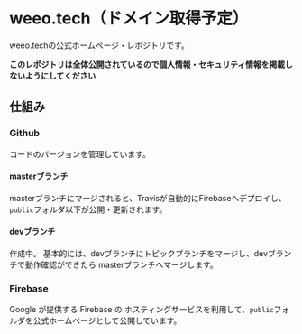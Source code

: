 # weeo.tech（ドメイン取得予定）

weeo.techの公式ホームページ・レポジトリです。

**このレポジトリは全体公開されているので個人情報・セキュリティ情報を掲載しないようにしてください**

## 仕組み

### Github
コードのバージョンを管理しています。

#### masterブランチ
masterブランチにマージされると、Travisが自動的にFirebaseへデプロイし、``public``フォルダ以下が公開・更新されます。

#### devブランチ
作成中。
基本的には、devブランチにトピックブランチをマージし、devブランチで動作確認ができたら masterブランチへマージします。

### Firebase
Google が提供する Firebase の ホスティングサービスを利用して、``public``フォルダを公式ホームページとして公開しています。

